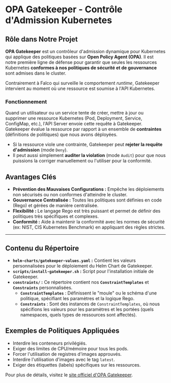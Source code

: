 # OPA Gatekeeper - Contrôle d'Admission Kubernetes

## Rôle dans Notre Projet

**OPA Gatekeeper** est un contrôleur d'admission dynamique pour Kubernetes qui applique des politiques basées sur **Open Policy Agent (OPA)**. Il est notre première ligne de défense pour garantir que seules les ressources Kubernetes **conformes à nos politiques de sécurité et de gouvernance** sont admises dans le cluster.

Contrairement à Falco qui surveille le comportement *runtime*, Gatekeeper intervient au moment où une ressource est soumise à l'API Kubernetes.

### Fonctionnement

Quand un utilisateur ou un service tente de créer, mettre à jour ou supprimer une ressource Kubernetes (Pod, Deployment, Service, ConfigMap, etc.), l'API Server envoie cette requête à Gatekeeper. Gatekeeper évalue la ressource par rapport à un ensemble de **contraintes** (définitions de politiques) que nous avons déployées.

* Si la ressource viole une contrainte, Gatekeeper peut **rejeter la requête d'admission** (mode `Deny`).
* Il peut aussi simplement **auditer la violation** (mode `Audit`) pour que nous puissions la corriger manuellement ou l'utiliser pour la conformité.

## Avantages Clés

* **Prévention des Mauvaises Configurations :** Empêche les déploiements non sécurisés ou non conformes d'atteindre le cluster.
* **Gouvernance Centralisée :** Toutes les politiques sont définies en code (Rego) et gérées de manière centralisée.
* **Flexibilité :** Le langage Rego est très puissant et permet de définir des politiques très spécifiques et complexes.
* **Conformité :** Aide à maintenir la conformité avec les normes de sécurité (ex: NIST, CIS Kubernetes Benchmark) en appliquant des règles strictes.

---

## Contenu du Répertoire

* **`helm-charts/gatekeeper-values.yaml` :** Contient les valeurs personnalisées pour le déploiement du Helm Chart de Gatekeeper.
* **`scripts/install-gatekeeper.sh` :** Script pour l'installation initiale de Gatekeeper.
* **`constraints/` :** Ce répertoire contient nos **`ConstraintTemplates`** et **`Constraints`** personnalisées.
    * **`ConstraintTemplates`** : Définissent le "moule" ou le schéma d'une politique, spécifiant les paramètres et la logique Rego.
    * **`Constraints`** : Sont des instances de `ConstraintTemplates`, où nous spécifions les valeurs pour les paramètres et les portées (quels namespaces, quels types de ressources sont affectés).

## Exemples de Politiques Appliquées

* Interdire les conteneurs privilégiés.
* Exiger des limites de CPU/mémoire pour tous les pods.
* Forcer l'utilisation de registres d'images approuvés.
* Interdire l'utilisation d'images avec le tag `latest`.
* Exiger des étiquettes (labels) spécifiques sur les ressources.

Pour plus de détails, visitez le [site officiel d'OPA Gatekeeper](https://open-policy-agent.github.io/gatekeeper/website/docs/).
